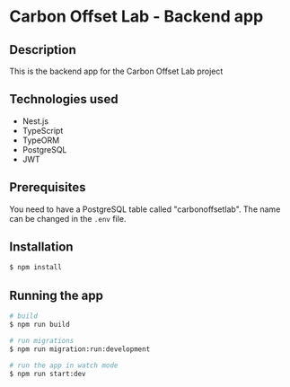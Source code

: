 # Carbon Offset Lab - Backend app

## Description

This is the backend app for the Carbon Offset Lab project

## Technologies used

- Nest.js
- TypeScript
- TypeORM
- PostgreSQL
- JWT

## Prerequisites

You need to have a PostgreSQL table called "carbonoffsetlab". The name can be changed in the <code>.env</code> file.

## Installation

```bash
$ npm install
```

## Running the app

```bash
# build
$ npm run build

# run migrations
$ npm run migration:run:development

# run the app in watch mode
$ npm run start:dev
```
